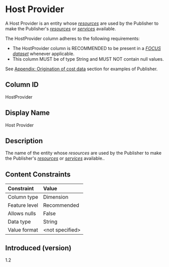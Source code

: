 # Host Provider

A Host Provider is an entity whose [*resources*](#glossary:resource) are used by the Publisher to make the Publisher's [*resources*](#glossary:resource) or [*services*](#glossary:service) available.

The HostProvider column adheres to the following requirements:

* The HostProvider column is RECOMMENDED to be present in a [*FOCUS dataset*](#glossary:FOCUS-dataset) whenever applicable.
* This column MUST be of type String and MUST NOT contain null values.

See [Appendix: Origination of cost data](#originationofcostdata) section for examples of Publisher.

## Column ID

HostProvider

## Display Name

Host Provider

## Description

The name of the entity whose *resources* are used by the Publisher to make the Publisher's [*resources*](#glossary:resource) or [*services*](#glossary:service) available..

## Content Constraints

| Constraint      | Value           |
|:----------------|:----------------|
| Column type     | Dimension       |
| Feature level   | Recommended     |
| Allows nulls    | False           |
| Data type       | String          |
| Value format    | \<not specified> |

## Introduced (version)

1.2
